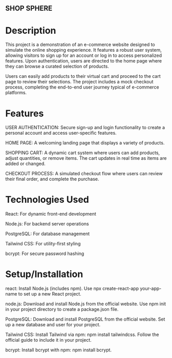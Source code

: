 ## SHOP SPHERE

# Description
This project is a demonstration of an e-commerce website designed to simulate the online shopping experience. It features a robust user system, allowing visitors to sign up for an account or log in to access personalized features. Upon authentication, users are directed to the home page where they can browse a curated selection of products.

Users can easily add products to their virtual cart and proceed to the cart page to review their selections. The project includes a mock checkout process, completing the end-to-end user journey typical of e-commerce platforms.


# Features
USER AUTHENTICATION: Secure sign-up and login functionality to create a personal account and access user-specific features.

HOME PAGE: A welcoming landing page that displays a variety of products.

SHOPPING CART: A dynamic cart system where users can add products, adjust quantities, or remove items. The cart updates in real time as items are added or changed.

CHECKOUT PROCESS: A simulated checkout flow where users can review their final order, and complete the purchase.


# Technologies Used
React: For dynamic front-end development

Node.js: For backend server operations

PostgreSQL: For database management

Tailwind CSS: For utility-first styling

bcrypt: For secure password hashing


# Setup/Installation
react:
Install Node.js (includes npm).
Use npx create-react-app your-app-name to set up a new React project.

node.js:
Download and install Node.js from the official website.
Use npm init in your project directory to create a package.json file.

PostgreSQL:
Download and install PostgreSQL from the official website.
Set up a new database and user for your project.

Tailwind CSS:
Install Tailwind via npm: npm install tailwindcss.
Follow the official guide to include it in your project.

bcrypt:
Install bcrypt with npm: npm install bcrypt.
